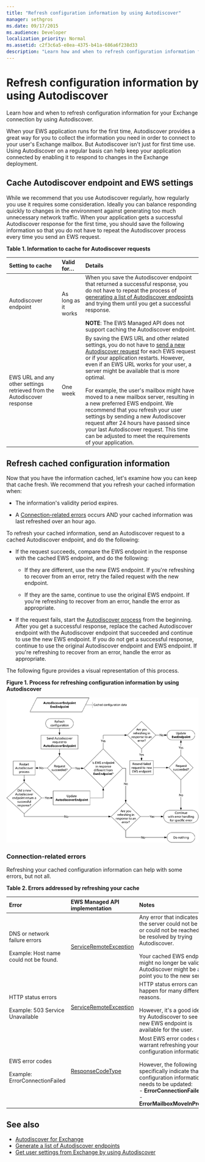 ```yaml
---
title: "Refresh configuration information by using Autodiscover"
manager: sethgros
ms.date: 09/17/2015
ms.audience: Developer
localization_priority: Normal
ms.assetid: c2f3c6a5-e8ea-4375-b41a-686a6f238d33
description: "Learn how and when to refresh configuration information for your Exchange connection by using Autodiscover."
---
```


# Refresh configuration information by using Autodiscover

Learn how and when to refresh configuration information for your Exchange connection by using Autodiscover.
  
When your EWS application runs for the first time, Autodiscover provides a great way for you to collect the information you need in order to connect to your user's Exchange mailbox. But Autodiscover isn't just for first time use. Using Autodiscover on a regular basis can help keep your application connected by enabling it to respond to changes in the Exchange deployment.
  
## Cache Autodiscover endpoint and EWS settings
<a name="bk_CacheSettings"> </a>

While we recommend that you use Autodiscover regularly, how regularly you use it requires some consideration. Ideally you can balance responding quickly to changes in the environment against generating too much unnecessary network traffic. When your application gets a successful Autodiscover response for the first time, you should save the following information so that you do not have to repeat the Autodiscover process every time you send an EWS request.
  
**Table 1. Information to cache for Autodiscover requests**

|**Setting to cache**|**Valid for…**|**Details**|
|:-----|:-----|:-----|
|Autodiscover endpoint  <br/> |As long as it works  <br/> |When you save the Autodiscover endpoint that returned a successful response, you do not have to repeat the process of [generating a list of Autodiscover endpoints](how-to-generate-a-list-of-autodiscover-endpoints.md) and trying them until you get a successful response.<br/><br/> **NOTE**: The EWS Managed API does not support caching the Autodiscover endpoint.           |
|EWS URL and any other settings retrieved from the Autodiscover response  <br/> |One week  <br/> |By saving the EWS URL and other related settings, you do not have to [send a new Autodiscover request](how-to-get-user-settings-from-exchange-by-using-autodiscover.md) for each EWS request or if your application restarts. However, even if an EWS URL works for your user, a server might be available that is more optimal.<br/><br/> For example, the user's mailbox might have moved to a new mailbox server, resulting in a new preferred EWS endpoint. We recommend that you refresh your user settings by sending a new Autodiscover request after 24 hours have passed since your last Autodiscover request. This time can be adjusted to meet the requirements of your application.  <br/> |
   
## Refresh cached configuration information
<a name="bk_RefreshConfig"> </a>

Now that you have the information cached, let's examine how you can keep that cache fresh. We recommend that you refresh your cached information when:
  
- The information's validity period expires.
    
- A [Connection-related errors](#bk_ConnectionErrors) occurs AND your cached information was last refreshed over an hour ago.
    
To refresh your cached information, send an Autodiscover request to a cached Autodiscover endpoint, and do the following:
  
- If the request succeeds, compare the EWS endpoint in the response with the cached EWS endpoint, and do the following:
    
  - If they are different, use the new EWS endpoint. If you're refreshing to recover from an error, retry the failed request with the new endpoint.
    
  - If they are the same, continue to use the original EWS endpoint. If you're refreshing to recover from an error, handle the error as appropriate.
    
- If the request fails, start the [Autodiscover process](autodiscover-for-exchange.md) from the beginning. After you get a successful response, replace the cached Autodiscover endpoint with the Autodiscover endpoint that succeeded and continue to use the new EWS endpoint. If you do not get a successful response, continue to use the original Autodiscover endpoint and EWS endpoint. If you're refreshing to recover from an error, handle the error as appropriate. 
    
The following figure provides a visual representation of this process.
  
**Figure 1. Process for refreshing configuration information by using Autodiscover**

![Schematic diagram showing how Autodiscover refreshes configuration information.](media/Ex15_Autodiscover_Refresh_Flowchart.png)
  
### Connection-related errors
<a name="bk_ConnectionErrors"> </a>

Refreshing your cached configuration information can help with some errors, but not all. 
  
**Table 2. Errors addressed by refreshing your cache**

|**Error**|**EWS Managed API implementation**|**Notes**|
|:-----|:-----|:-----|
|DNS or network failure errors<br/><br/> Example: Host name could not be found.  <br/> |[ServiceRemoteException](https://docs.microsoft.com/en-us/dotnet/api/microsoft.exchange.webservices.data.serviceremoteexception?view=exchange-ews-api) <br/> |Any error that indicates that the server could not be found or could not be reached might be resolved by trying Autodiscover. <br/><br/> Your cached EWS endpoint might no longer be valid, and Autodiscover might be able to point you to the new server.  <br/> |
|HTTP status errors<br/><br/> Example: 503 Service Unavailable  <br/> |[ServiceRemoteException](https://docs.microsoft.com/en-us/dotnet/api/microsoft.exchange.webservices.data.serviceremoteexception?view=exchange-ews-api) <br/> |HTTP status errors can happen for many different reasons.<br/><br/> However, it's a good idea to try Autodiscover to see if a new EWS endpoint is available for the user.  <br/> |
|EWS error codes <br/><br/> Example: ErrorConnectionFailed <br/> |[ResponseCodeType](../web-service-reference/responsecode.md) <br/> | Most EWS error codes don't warrant refreshing your configuration information.<br/><br/> However, the following specifically indicate that the configuration information needs to be updated:<br/>- **ErrorConnectionFailed** <br/>- **ErrorMailboxMoveInProgress** <br/> |
   
## See also

- [Autodiscover for Exchange](autodiscover-for-exchange.md)  
- [Generate a list of Autodiscover endpoints](how-to-generate-a-list-of-autodiscover-endpoints.md)   
- [Get user settings from Exchange by using Autodiscover](how-to-get-user-settings-from-exchange-by-using-autodiscover.md)
    

